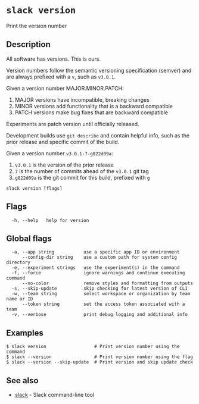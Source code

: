 # `slack version`

Print the version number

## Description

All software has versions. This is ours.

Version numbers follow the semantic versioning specification (semver)
and are always prefixed with a `v`, such as `v3.0.1`.

Given a version number MAJOR.MINOR.PATCH:

1. MAJOR versions have incompatible, breaking changes
2. MINOR versions add functionality that is a backward compatible
3. PATCH versions make bug fixes that are backward compatible

Experiments are patch version until officially released.

Development builds use `git describe` and contain helpful info,
such as the prior release and specific commit of the build.

Given a version number `v3.0.1-7-g822d09a`:

1. `v3.0.1`   is the version of the prior release
2. `7`        is the number of commits ahead of the `v3.0.1` git tag
3. `g822d09a` is the git commit for this build, prefixed with `g`

```
slack version [flags]
```

## Flags

```
  -h, --help   help for version
```

## Global flags

```
  -a, --app string           use a specific app ID or environment
      --config-dir string    use a custom path for system config directory
  -e, --experiment strings   use the experiment(s) in the command
  -f, --force                ignore warnings and continue executing command
      --no-color             remove styles and formatting from outputs
  -s, --skip-update          skip checking for latest version of CLI
  -w, --team string          select workspace or organization by team name or ID
      --token string         set the access token associated with a team
  -v, --verbose              print debug logging and additional info
```

## Examples

```
$ slack version                  # Print version number using the command
$ slack --version                # Print version number using the flag
$ slack --version --skip-update  # Print version and skip update check
```

## See also

* [slack](slack)	 - Slack command-line tool

